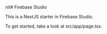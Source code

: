 nit# Firebase Studio

This is a NextJS starter in Firebase Studio.

To get started, take a look at src/app/page.tsx.
